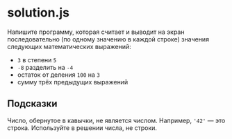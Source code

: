 # solution.js

Напишите программу, которая считает и выводит на экран последовательно (по одному значению в каждой строке) значения следующих математических выражений:

* `3` в степени `5`
* `-8` разделить на `-4`
* остаток от деления `100` на `3`
* сумму трёх предыдущих выражений

## Подсказки
Число, обернутое в кавычки, не является числом. Например, `'42'` — это строка. Используйте в решении числа, не строки.
